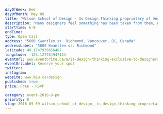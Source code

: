 ```yaml
---
dayOfWeek: Wed
dayOfMonth: May 09
title: "Wilson School of Design - Is Design Thinking proprietary of Designers?"
description: "Many designers feel something has been taken from them, when professionals outside the design field talk and teach Design Thinking. But should they really? This talk would encourage the audience to participate in a conversation, where the conventional idea of Design will be challenged, and a wider understanding of the future role of designers in a complex and digital world will be explored. https://www.facebook.com/events/168064487231005/"
startTime: 6-8
endTime: 
type: Open Call
address: "5600 Kwantlen st. Richmond, Vancouver, BC, Canada"
addressLabel: "5600 Kwantlen st. Richmond"
latitude: 49.1747930656487
longitude: -123.127784947124
eventUrl: www.eventbrite.ca/e/is-design-thinking-exclusive-to-designers-tickets-45121518677
eventUrlLabel: Reserve your spot
twitter: 
instagram: 
website: www.kpu.ca/design
published: true
price: Free - RSVP

category: event-2018-9-pm
priority: 0
slug: 2018-05-09-wilson_school_of_design__is_design_thinking_proprietary_of_designers
---
```

